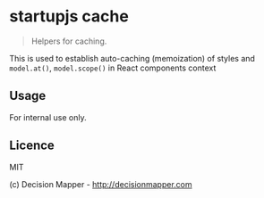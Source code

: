 # startupjs cache

> Helpers for caching.

This is used to establish auto-caching (memoization) of styles and `model.at()`, `model.scope()` in React components context

## Usage

For internal use only.

## Licence

MIT

(c) Decision Mapper - http://decisionmapper.com
